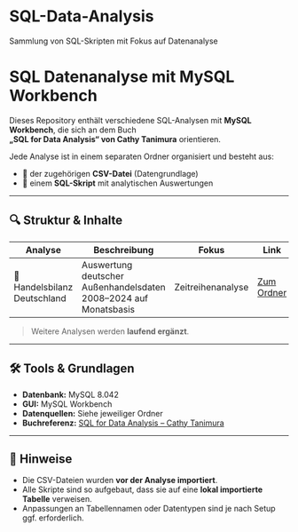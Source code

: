 # SQL-Data-Analysis
Sammlung von SQL-Skripten mit Fokus auf Datenanalyse

# SQL Datenanalyse mit MySQL Workbench

Dieses Repository enthält verschiedene SQL-Analysen mit **MySQL Workbench**, die sich an dem Buch  
**„SQL for Data Analysis“ von Cathy Tanimura** orientieren.

Jede Analyse ist in einem separaten Ordner organisiert und besteht aus:
- 📄 der zugehörigen **CSV-Datei** (Datengrundlage)
- 🧠 einem **SQL-Skript** mit analytischen Auswertungen

---

## 🔍 Struktur & Inhalte

| Analyse | Beschreibung | Fokus | Link |
|--------|--------------|------|------|
| 🚗 Handelsbilanz Deutschland | Auswertung deutscher Außenhandelsdaten 2008–2024 auf Monatsbasis| Zeitreihenanalyse | [Zum Ordner](./01_Zeitreihenanalysen) |

> Weitere Analysen werden **laufend ergänzt**.

---

## 🛠️ Tools & Grundlagen

- **Datenbank:** MySQL 8.042
- **GUI:** MySQL Workbench
- **Datenquellen:** Siehe jeweiliger Ordner
- **Buchreferenz:** [SQL for Data Analysis – Cathy Tanimura](https://www.oreilly.com/library/view/sql-for-data/9781492088787/)

---

## 📌 Hinweise

- Die CSV-Dateien wurden **vor der Analyse importiert**.
- Alle Skripte sind so aufgebaut, dass sie auf eine **lokal importierte Tabelle** verweisen.
- Anpassungen an Tabellennamen oder Datentypen sind je nach Setup ggf. erforderlich.
